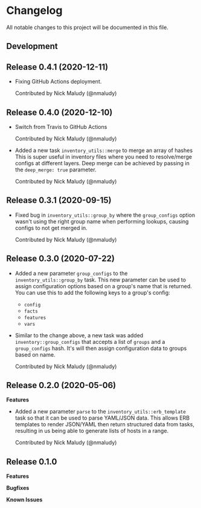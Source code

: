 # Changelog

All notable changes to this project will be documented in this file.

## Development

## Release 0.4.1 (2020-12-11)

- Fixing GitHub Actions deployment.

  Contributed by Nick Maludy (@nmaludy)

## Release 0.4.0 (2020-12-10)

- Switch from Travis to GitHub Actions

  Contributed by Nick Maludy (@nmaludy)
  
- Added a new task `inventory_utils::merge` to merge an array of hashes
  This is super useful in inventory files where you need to resolve/merge configs
  at different layers. Deep merge can be achieved by passing in the `deep_merge: true` parameter.

  Contributed by Nick Maludy (@nmaludy)

## Release 0.3.1 (2020-09-15)

- Fixed bug in `inventory_utils::group_by` where the `group_configs` option wasn't using
  the right group name when performing lookups, causing configs to not get merged in.
  
  Contributed by Nick Maludy (@nmaludy)

## Release 0.3.0 (2020-07-22)

- Added a new parameter `group_configs` to the `inventory_utils::group_by` task.
  This new parameter can be used to assign configuration options based on a group's name
  that is returned. You can use this to add the following keys to a group's config:
  - `config`
  - `facts`
  - `features`
  - `vars`
  
- Similar to the change above, a new task was added `inventory::group_configs` that 
  accepts a list of `groups` and a `group_configs` hash. It's will then assign
  configuration data to groups based on name.
  
  Contributed by Nick Maludy (@nmaludy)


## Release 0.2.0 (2020-05-06)

**Features**

- Added a new parameter `parse` to the `inventory_utils::erb_template` task so that it
  can be used to parse YAML/JSON data. This allows ERB templates to render JSON/YAML
  then return structured data from tasks, resulting in us being able to generate
  lists of hosts in a range.
  
  Contributed by Nick Maludy (@nmaludy)

## Release 0.1.0

**Features**

**Bugfixes**

**Known Issues**
